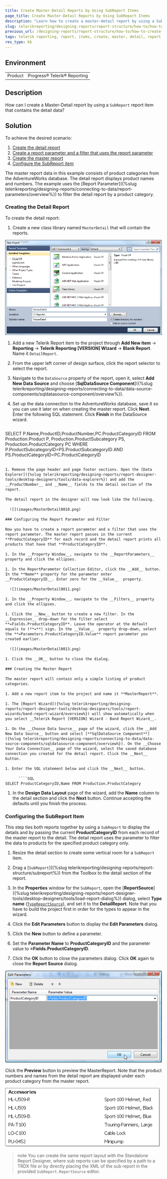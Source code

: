 ```yaml
---
title: Create Master-Detail Reports by Using SubReport Items
page_title: Create Master-Detail Reports by Using SubReport Items 
description: "Learn how to create a master-detail report by using a SubReport item with Telerik Reporting."
slug: telerikreporting/designing-reports/report-structure/how-to/how-to-create-a-master-detail-report-using-a-subreport-item
previous_url: /designing-reports/report-structure/how-to/how-to-create-a-master-detail-report-using-a-subreport-item
tags: telerik reporting, report, items, create, master, detail, report, using, subreport, item
res_type: kb
---
```


## Environment

<table>
	<tbody>
		<tr>
			<td>Product</td>
			<td>Progress® Telerik® Reporting</td>
		</tr>
	</tbody>
</table>


## Description

How can I create a Master-Detail report by using a `SubReport` report item that contains the detail data?

## Solution

To achieve the desired scenario: 

1. [Create the detail report](#creating-the-detail-report)
1. [Create a report parameter and a filter that uses the report parameter](#configuring-the-report-parameter-and-filter) 
1. [Create the master report](#creating-the-master-report) 
1. [Configure the SubReport item](#configuring-the-subreport-item)

The master report data in this example consists of product categories from the         AdventureWorks database. The detail report displays product names and numbers. The example uses the [Report Parameter]({%slug telerikreporting/designing-reports/connecting-to-data/report-parameters/overview%}) to filter the detail report by a product category. 

### Creating the Detail Report 

To create the detail report: 

1. Create a new class library named `MasterDetail` that will contain the reports. 

  ![](images/MasterDetail0000.png)

1. Add a new Telerik Report item to the project through __Add New item__ -> __Reporting__ -> __Telerik Reporting [VERSION] Wizard__ -> __Blank Report__. Name it `DetailReport`. 

1. From the upper left corner of design surface, click the report selector to select the report. 

1. Navigate to the `DataSource` property of the report, open it, select **Add New Data Source** and choose [**SqlDataSource Component**]({%slug telerikreporting/designing-reports/connecting-to-data/data-source-components/sqldatasource-component/overview%}). 

1. Set up the data connection to the AdventureWorks database, save it so you can use it later on when creating the master report. Click **Next**. Enter the following SQL statement. Click **Finish** in the DataSource wizard. 
    
      ````SQL
SELECT
    P.Name,ProductID,ProductNumber,PC.ProductCategoryID
FROM
    Production.Product P,
    Production.ProductSubcategory PS,
    Production.ProductCategory PC
WHERE
    P.ProductSubcategoryID=PS.ProductSubcategoryID
    AND PS.ProductCategoryID=PC.ProductCategoryID
````

1. Remove the page header and page footer sections. Open the [Data Explorer]({%slug telerikreporting/designing-reports/report-designer-tools/desktop-designers/tools/data-explorer%}) and add the __ProductNumber__ and __Name__ fields to the detail section of the report. 

The detail report in the designer will now look like the following. 

  ![](images/MasterDetail0010.png)

### Configuring the Report Parameter and Filter

Now you have to create a report parameter and a filter that uses the report parameter. The master report passes in the current **ProductCategoryID** for each record and the detail report prints all products that have that **ProductCategoryID**. 

1. In the __Property Window__, navigate to the __ReportParameters__ property and click the ellipses. 

1. In the ReportParameter Collection Editor, click the __Add__ button. In the **Name** property for the parameter enter __ProductCategoryID__. Enter zero for the __Value__  property. 

  ![](images/MasterDetail0011.png)

1. In the __Property Window__, navigate to the __Filters__ property and click the ellipses. 

1. Click the __New__ button to create a new filter. In the __Expression__ drop-down for the filter select **=Fields.ProductCategoryID**. Leave the operator at the default equals to (**=**) sign. In the __Value__  property drop-down, select the **=Parameters.ProductCategoryID.Value** report parameter you created earlier. 

  ![](images/MasterDetail0013.png)

1. Click the __OK__ button to close the dialog. 

### Creating the Master Report

The master report will contain only a simple listing of product categories.

1. Add a new report item to the project and name it **MasterReport**. 

1. The [Report Wizard]({%slug telerikreporting/designing-reports/report-designer-tools/desktop-designers/tools/report-wizards/band-report-wizard/overview%}) will show automatically when you select __Telerik Report [VERSION] Wizard - Band Report Wizard__. 

1. On the __Choose Data Source__ page of the wizard, click the __Add New Data Source__ button and select [**SqlDataSource Component**]({%slug telerikreporting/designing-reports/connecting-to-data/data-source-components/sqldatasource-component/overview%}). On the __Choose Your Data Connection__ page of the wizard, select the saved database connection you created for the detail report. Click the __Next__ button. 

1. Enter the SQL statement below and click the __Next__ button. 
    
      ````SQL
SELECT ProductCategoryID,Name FROM Production.ProductCategory
````

1. In the __Design Data Layout__ page of the wizard, add the __Name__ column to the detail section and click the **Next** button. Continue accepting the defaults until you finish the process. 

### Configuring the SubReport Item

This step ties both reports together by using a `SubReport` to display the details and by passing the current **ProductCategoryID** from each record of the master report to the detail. The detail report uses the parameter to filter the data to products for the specified product category only. 

1. Resize the detail section to create some vertical room for a `SubReport` item. 

1. Drag a [`SubReport`]({%slug telerikreporting/designing-reports/report-structure/subreport%}) from the Toolbox to the detail section of the report. 

1. In the **Properties** window for the `SubReport`, open the [**ReportSource**]({%slug telerikreporting/designing-reports/report-designer-tools/desktop-designers/tools/load-report-dialog%}) dialog, select __Type name__ ([`TypeReportSource`](/reporting/api/Telerik.Reporting.TypeReportSource)), and set it to the **DetailReport**. Note that you have to build the project first in order for the types to appear in the wizard. 

1. Click the __Edit Parameters__ button to display the __Edit Parameters__ dialog. 

1. Click the __New__ button to define a parameter. 

1. Set the __Parameter Name__ to __ProductCategoryID__ and the parameter value to __=Fields.ProductCategoryID__. 

1. Click the __OK__ button to close the parameters dialog. Click __OK__ again to close the **Report Source** dialog. 

  ![](images/MasterDetail0014.png)
  
  Click the **Preview** button to preview the MasterReport. Note that the product numbers and names from the detail report are displayed under each product category from the master report. 

  ![](images/MasterDetail0016.png)

>note You can create the same report layout with the Standalone Report Designer, where sub reports can be specified by a path to a TRDX file or by directly placing the XML of the sub report in the provided `SubReport.ReportSource` editor.

